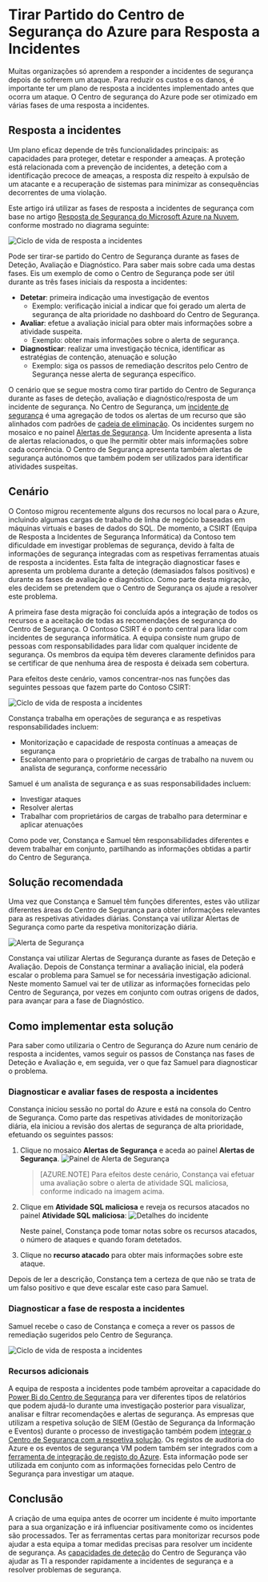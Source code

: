 <properties
   pageTitle="Tirar Partido do Centro de Segurança do Azure para Resposta a Incidentes | Microsoft Azure"
   description="Este documento explica como tirar partido do Centro de Segurança do Azure para obter um cenário de Resposta a Incidentes."
   services="security-center"
   documentationCenter="na"
   authors="YuriDio"
   manager="swadhwa"
   editor=""/>

<tags
   ms.service="security-center"
   ms.topic="hero-article"
   ms.devlang="na"
   ms.tgt_pltfrm="na"
   ms.workload="na"
   ms.date="09/20/2016"
   ms.author="yurid"/>


# Tirar Partido do Centro de Segurança do Azure para Resposta a Incidentes
Muitas organizações só aprendem a responder a incidentes de segurança depois de sofrerem um ataque. Para reduzir os custos e os danos, é importante ter um plano de resposta a incidentes implementado antes que ocorra um ataque. O Centro de segurança do Azure pode ser otimizado em várias fases de uma resposta a incidentes.

## Resposta a incidentes

Um plano eficaz depende de três funcionalidades principais: as capacidades para proteger, detetar e responder a ameaças. A proteção está relacionada com a prevenção de incidentes, a deteção com a identificação precoce de ameaças, a resposta diz respeito à expulsão de um atacante e a recuperação de sistemas para minimizar as consequências decorrentes de uma violação. 

Este artigo irá utilizar as fases de resposta a incidentes de segurança com base no artigo [Resposta de Segurança do Microsoft Azure na Nuvem](https://gallery.technet.microsoft.com/Azure-Security-Response-in-dd18c678), conforme mostrado no diagrama seguinte:

![Ciclo de vida de resposta a incidentes](./media/security-center-incident-response/security-center-incident-response-fig1.png)

Pode ser tirar-se partido do Centro de Segurança durante as fases de Deteção, Avaliação e Diagnóstico. Para saber mais sobre cada uma destas fases. Eis um exemplo de como o Centro de Segurança pode ser útil durante as três fases iniciais da resposta a incidentes:

- **Detetar**: primeira indicação uma investigação de eventos
    - Exemplo: verificação inicial a indicar que foi gerado um alerta de segurança de alta prioridade no dashboard do Centro de Segurança.
- **Avaliar**: efetue a avaliação inicial para obter mais informações sobre a atividade suspeita.
    - Exemplo: obter mais informações sobre o alerta de segurança.
- **Diagnosticar**: realizar uma investigação técnica, identificar as estratégias de contenção, atenuação e solução
    - Exemplo: siga os passos de remediação descritos pelo Centro de Segurança nesse alerta de segurança específico.

O cenário que se segue mostra como tirar partido do Centro de Segurança durante as fases de deteção, avaliação e diagnóstico/resposta de um incidente de segurança.  No Centro de Segurança, um [incidente de segurança](security-center-incident.md) é uma agregação de todos os alertas de um recurso que são alinhados com padrões de [cadeia de eliminação](https://blogs.technet.microsoft.com/office365security/addressing-your-cxos-top-five-cloud-security-concerns/). Os incidentes surgem no mosaico e no painel [Alertas de Segurança](security-center-managing-and-responding-alerts.md). Um Incidente apresenta a lista de alertas relacionados, o que lhe permitir obter mais informações sobre cada ocorrência. O Centro de Segurança apresenta também alertas de segurança autónomos que também podem ser utilizados para identificar atividades suspeitas.

## Cenário

O Contoso migrou recentemente alguns dos recursos no local para o Azure, incluindo algumas cargas de trabalho de linha de negócio baseadas em máquinas virtuais e bases de dados do SQL. De momento, a CSIRT (Equipa de Resposta a Incidentes de Segurança Informática) da Contoso tem dificuldade em investigar problemas de segurança, devido à falta de informações de segurança integradas com as respetivas ferramentas atuais de resposta a incidentes. Esta falta de integração diagnosticar fases e apresenta um problema durante a deteção (demasiados falsos positivos) e durante as fases de avaliação e diagnóstico. Como parte desta migração, eles decidem se pretendem que o Centro de Segurança os ajude a resolver este problema. 

A primeira fase desta migração foi concluída após a integração de todos os recursos e a aceitação de todas as recomendações de segurança do Centro de Segurança. O Contoso CSIRT é o ponto central para lidar com incidentes de segurança informática. A equipa consiste num grupo de pessoas com responsabilidades para lidar com qualquer incidente de segurança. Os membros da equipa têm deveres claramente definidos para se certificar de que nenhuma área de resposta é deixada sem cobertura. 

Para efeitos deste cenário, vamos concentrar-nos nas funções das seguintes pessoas que fazem parte do Contoso CSIRT:

![Ciclo de vida de resposta a incidentes](./media/security-center-incident-response/security-center-incident-response-fig2.png)

Constança trabalha em operações de segurança e as respetivas responsabilidades incluem:
- Monitorização e capacidade de resposta contínuas a ameaças de segurança
- Escalonamento para o proprietário de cargas de trabalho na nuvem ou analista de segurança, conforme necessário

Samuel é um analista de segurança e as suas responsabilidades incluem:
- Investigar ataques
- Resolver alertas 
- Trabalhar com proprietários de cargas de trabalho para determinar e aplicar atenuações

Como pode ver, Constança e Samuel têm responsabilidades diferentes e devem trabalhar em conjunto, partilhando as informações obtidas a partir do Centro de Segurança. 

## Solução recomendada

Uma vez que Constança e Samuel têm funções diferentes, estes vão utilizar diferentes áreas do Centro de Segurança para obter informações relevantes para as respetivas atividades diárias. Constança vai utilizar Alertas de Segurança como parte da respetiva monitorização diária. 

![Alerta de Segurança](./media/security-center-incident-response/security-center-incident-response-fig3.png)

Constança vai utilizar Alertas de Segurança durante as fases de Deteção e Avaliação. Depois de Constança terminar a avaliação inicial, ela poderá escalar o problema para Samuel se for necessária investigação adicional. Neste momento Samuel vai ter de utilizar as informações fornecidas pelo Centro de Segurança, por vezes em conjunto com outras origens de dados, para avançar para a fase de Diagnóstico.


## Como implementar esta solução 

Para saber como utilizaria o Centro de Segurança do Azure num cenário de resposta a incidentes, vamos seguir os passos de Constança nas fases de Deteção e Avaliação e, em seguida, ver o que faz Samuel para diagnosticar o problema. 

### Diagnosticar e avaliar fases de resposta a incidentes 

Constança iniciou sessão no portal do Azure e está na consola do Centro de Segurança. Como parte das respetivas atividades de monitorização diária, ela iniciou a revisão dos alertas de segurança de alta prioridade, efetuando os seguintes passos:

1. Clique no mosaico **Alertas de Segurança** e aceda ao painel **Alertas de Segurança**.
    ![Painel de Alerta de Segurança](./media/security-center-incident-response/security-center-incident-response-fig4.png)

    > [AZURE.NOTE] Para efeitos deste cenário, Constança vai efetuar uma avaliação sobre o alerta de atividade SQL maliciosa, conforme indicado na imagem acima. 
2. Clique em **Atividade SQL maliciosa** e reveja os recursos atacados no painel **Atividade SQL maliciosa**:  ![Detalhes do incidente](./media/security-center-incident-response/security-center-incident-response-fig5.png)
    
    Neste painel, Constança pode tomar notas sobre os recursos atacados, o número de ataques e quando foram detetados.
3. Clique no **recurso atacado** para obter mais informações sobre este ataque. 

Depois de ler a descrição, Constança tem a certeza de que não se trata de um falso positivo e que deve escalar este caso para Samuel.

### Diagnosticar a fase de resposta a incidentes 

Samuel recebe o caso de Constança e começa a rever os passos de remediação sugeridos pelo Centro de Segurança.

![Ciclo de vida de resposta a incidentes](./media/security-center-incident-response/security-center-incident-response-fig6.png)

### Recursos adicionais

A equipa de resposta a incidentes pode também aproveitar a capacidade do [Power Bi do Centro de Segurança](security-center-powerbi.md) para ver diferentes tipos de relatórios que podem ajudá-lo durante uma investigação posterior para visualizar, analisar e filtrar recomendações e alertas de segurança. As empresas que utilizam a respetiva solução de SIEM (Gestão de Segurança da Informação e Eventos) durante o processo de investigação também podem [integrar o Centro de Segurança com a respetiva solução](security-center-integrating-alerts-with-log-integration.md). Os registos de auditoria do Azure e os eventos de segurança VM podem também ser integrados com a [ferramenta de integração de registo do Azure](https://blogs.msdn.microsoft.com/azuresecurity/2016/07/21/microsoft-azure-log-integration-preview/). Esta informação pode ser utilizada em conjunto com as informações fornecidas pelo Centro de Segurança para investigar um ataque.


## Conclusão

A criação de uma equipa antes de ocorrer um incidente é muito importante para a sua organização e irá influenciar positivamente como os incidentes são processados. Ter as ferramentas certas para monitorizar recursos pode ajudar a esta equipa a tomar medidas precisas para resolver um incidente de segurança. As [capacidades de deteção](security-center-detection-capabilities.md) do Centro de Segurança vão ajudar as TI a responder rapidamente a incidentes de segurança e a resolver problemas de segurança.





<!--HONumber=Sep16_HO3-->


